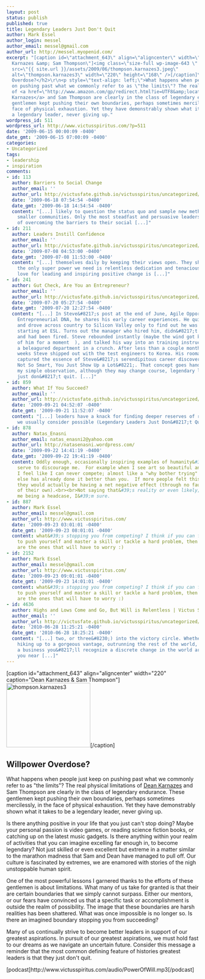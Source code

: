 ```yaml
---
layout: post
status: publish
published: true
title: Legendary Leaders Just Don't Quit
author: Mark Essel
author_login: messel
author_email: messel@gmail.com
author_url: http://messel.myopenid.com/
excerpt: "[caption id=\"attachment_643\" align=\"aligncenter\" width=\"220\" caption=\"Dean
  Karnazes &amp; Sam Thompson\"]<img class=\"size-full wp-image-643 \" title=\"thompson.karnazes3\"
  src=\"{{ site.url }}/assets/2009/06/thompson.karnazes3.jpeg\"
  alt=\"thompson.karnazes3\" width=\"220\" height=\"168\" />[/caption]\r\n<h2>Willpower
  Overdose?</h2>\r\n<p style=\"text-align: left;\">What happens when people just keep
  on pushing past what we commonly refer to as \"the limits\"? The real physical limitations
  of <a href=\"http://www.amazon.com/gp/redirect.html?ie=UTF8&amp;location=http%3A%2F%2Fwww.amazon.com%2Fs%3Fie%3DUTF8%26x%3D0%26ref%255F%3Dnb%255Fss%255Fgw%26y%3D0%26field-keywords%3Ddean%2520karnazes%26url%3Dsearch-alias%253Daps&amp;tag=dream06-20&amp;linkCode=ur2&amp;camp=1789&amp;creative=390957\">Dean
  Karnazes</a> and Sam Thompson are clearly in the class of legendary endurance. These
  gentlemen kept pushing their own boundaries, perhaps sometimes mercilessly, in the
  face of physical exhaustion. Yet they have demonstrably shown what it takes to be
  a legendary leader, never giving up."
wordpress_id: 511
wordpress_url: http://www.victusspiritus.com/?p=511
date: '2009-06-15 00:00:09 -0400'
date_gmt: '2009-06-15 07:00:09 -0400'
categories:
- Uncategorized
tags:
- leadership
- inspiration
comments:
- id: 113
  author: Barriers to Social Change
  author_email: ''
  author_url: http://victusfate.github.io/victusspiritus/uncategorized/2009/06/18/barriers-to-social-change/
  date: '2009-06-18 07:54:54 -0400'
  date_gmt: '2009-06-18 14:54:54 -0400'
  content: "[...] likely to question the status quo and sample new methods within
    smaller communities. Only the most steadfast and persuasive leaders will be capable
    of overcoming the barriers to their social [...]"
- id: 211
  author: Leaders Instill Confidence
  author_email: ''
  author_url: http://victusfate.github.io/victusspiritus/uncategorized/2009/07/08/leaders-instill-confidence/
  date: '2009-07-08 04:53:00 -0400'
  date_gmt: '2009-07-08 11:53:00 -0400'
  content: "[...] themselves daily by keeping their views open. They show us that
    the only super power we need is relentless dedication and tenacious will. Their
    love for leading and inspiring positive change is [...]"
- id: 241
  author: Gut Check, Are You an Entrepreneur?
  author_email: ''
  author_url: http://victusfate.github.io/victusspiritus/uncategorized/2009/07/20/gut-check-are-you-an-entrepreneur/
  date: '2009-07-20 05:27:54 -0400'
  date_gmt: '2009-07-20 12:27:54 -0400'
  content: "[...] In Steve&#8217;s post at the end of June, Agile Opportunism &#8211;
    Entrepreneurial DNA, he shares his early career experiences. He quit his old job
    and drove across country to Silicon Valley only to find out he was fired before
    starting at ESL. Turns out the manager who hired him, didn&#8217;t have the authority
    and had been fired. Steve rebounded instantly (maybe the wind got knocked out
    of him for a moment  ), and talked his way into an training instructor job for
    a beleagured department in a crunch. After less than a couple months of 80 hour
    weeks Steve shipped out with the test engineers to Korea. His roomate at the time
    captured the essence of Steve&#8217;s serendipitous career discoveries, &#8220;You’re
    Not So Smart, You Just Show Up a Lot&#8221;. That concept goes hand in hand with
    my simple observation, although they may change course, legendary leader&#8217;s
    just don&#8217;t quit. [...]"
- id: 859
  author: What If You Succeed?
  author_email: ''
  author_url: http://victusfate.github.io/victusspiritus/uncategorized/2009/09/21/what-if-you-succeed/
  date: '2009-09-21 04:52:07 -0400'
  date_gmt: '2009-09-21 11:52:07 -0400'
  content: "[...] leaders have a knack for finding deeper reserves of resolve than
    we usually consider possible (Legendary Leaders Just Don&#8217;t Quit [...]"
- id: 878
  author: Natas_Enasni
  author_email: natas_enasni2@yahoo.com
  author_url: http://natasenasni.wordpress.com/
  date: '2009-09-22 14:41:19 -0400'
  date_gmt: '2009-09-22 19:41:19 -0400'
  content: Oddly enough, occasionally inspiring examples of humanity&#39;s ability
    serve to discourage me.  For example when I see art so beautiful and compelling
    I feel like I can never compete; almost like a "why bother trying" because somebody
    else has already done it better than you.  If more people felt this than inspired
    they would actually be having a net negative effect (through no fault or misdeed
    of their own).<br><br>Not saying that&#39;s reality or even likely; it&#39;s just
    me being a headcase, I&#39;m sure.
- id: 887
  author: Mark Essel
  author_email: messel@gmail.com
  author_url: http://www.victusspiritus.com/
  date: '2009-09-23 03:01:01 -0400'
  date_gmt: '2009-09-23 08:01:01 -0400'
  content: what&#39;s stopping you from competing? I think if you can find the will
    to push yourself and master a skill or tackle a hard problem, then these leaders
    are the ones that will have to worry :)
- id: 2152
  author: Mark Essel
  author_email: messel@gmail.com
  author_url: http://www.victusspiritus.com/
  date: '2009-09-23 09:01:01 -0400'
  date_gmt: '2009-09-23 14:01:01 -0400'
  content: what&#39;s stopping you from competing? I think if you can find the will
    to push yourself and master a skill or tackle a hard problem, then these leaders
    are the ones that will have to worry :)
- id: 4636
  author: Highs and Lows Come and Go, But Will is Relentless | Victus Spiritus
  author_email: ''
  author_url: http://victusfate.github.io/victusspiritus/uncategorized/2010/06/28/highs-and-lows-come-and-go-but-will-is-relentless/
  date: '2010-06-28 11:25:21 -0400'
  date_gmt: '2010-06-28 18:25:21 -0400'
  content: "[...] two, or three&#8230;) into the victory circle. Whether it&#8217;s
    hiking up to a gorgeous vantage, outrunning the rest of the world, or forging
    a business you&#8217;ll recognize a discrete change in the world around you as
    you near [...]"
---
```

<p>[caption id="attachment_643" align="aligncenter" width="220" caption="Dean Karnazes &amp; Sam Thompson"]<img class="size-full wp-image-643 " title="thompson.karnazes3" src="{{ site.url }}/assets/2009/06/thompson.karnazes3.jpeg" alt="thompson.karnazes3" width="220" height="168" />[/caption]</p>
<h2>Willpower Overdose?</h2>
<p style="text-align: left;">What happens when people just keep on pushing past what we commonly refer to as "the limits"? The real physical limitations of <a href="http://www.amazon.com/gp/redirect.html?ie=UTF8&amp;location=http%3A%2F%2Fwww.amazon.com%2Fs%3Fie%3DUTF8%26x%3D0%26ref%255F%3Dnb%255Fss%255Fgw%26y%3D0%26field-keywords%3Ddean%2520karnazes%26url%3Dsearch-alias%253Daps&amp;tag=dream06-20&amp;linkCode=ur2&amp;camp=1789&amp;creative=390957">Dean Karnazes</a> and Sam Thompson are clearly in the class of legendary endurance. These gentlemen kept pushing their own boundaries, perhaps sometimes mercilessly, in the face of physical exhaustion. Yet they have demonstrably shown what it takes to be a legendary leader, never giving up.<a id="more"></a><a id="more-511"></a></p>
<p style="text-align: left;">Is there anything positive in your life that you just can't stop doing? Maybe your personal passion is video games, or reading science fiction books, or catching up on the latest music gadgets. Is there anything within your realm of activities that you can imagine excelling far enough in, to become legendary? Not just skilled or even excellent but extreme in a matter similar to the marathon madness that Sam and Dean have managed to pull off. Our culture is fascinated by extremes, we are enamored with stories of the nigh unstoppable human spirit.</p>
<p style="text-align: left;">One of the most powerful lessons I garnered thanks to the efforts of these gentlemen is about limitations. What many of us take for granted is that their are certain boundaries that we simply cannot surpass. Either our mentors, or our fears have convinced us that a specific task or accomplishment is outside the realm of possibility. The image that these boundaries are harsh realities has been shattered. What was once impossible is no longer so. Is there an imagined boundary stopping you from succeeding?</p>
<p style="text-align: left;">Many of us continually strive to become better leaders in support of our greatest aspirations. In pursuit of our greatest aspirations, we must hold fast to our dreams as we navigate an uncertain future. Consider this message a reminder that the most common defining feature of histories greatest leaders is that they just don't quit.</p>
<p>[podcast]http://www.victusspiritus.com/audio/PowerOfWill.mp3[/podcast]</p>
